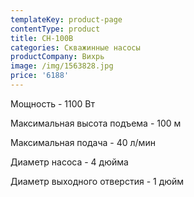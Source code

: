```yaml
---
templateKey: product-page
contentType: product
title: СН-100В
categories: Скважинные насосы
productCompany: Вихрь
image: /img/1563828.jpg
price: '6188'
---
```

Мощность - 1100 Вт

Максимальная высота подъема - 100 м

Максимальная подача - 40 л/мин

Диаметр насоса - 4 дюйма

Диаметр выходного отверстия - 1 дюйм
